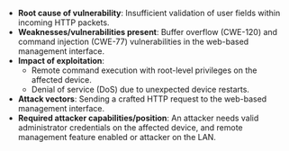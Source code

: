 - **Root cause of vulnerability**: Insufficient validation of user fields within incoming HTTP packets.
- **Weaknesses/vulnerabilities present**: Buffer overflow (CWE-120) and command injection (CWE-77) vulnerabilities in the web-based management interface.
- **Impact of exploitation**:
    - Remote command execution with root-level privileges on the affected device.
    - Denial of service (DoS) due to unexpected device restarts.
- **Attack vectors**: Sending a crafted HTTP request to the web-based management interface.
- **Required attacker capabilities/position**: An attacker needs valid administrator credentials on the affected device, and remote management feature enabled or attacker on the LAN.